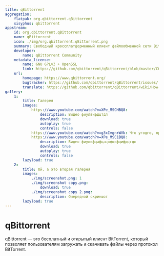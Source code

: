 ```yaml
---
title: qBittorrent
aggregation:
    flatpak: org.qbittorrent.qBittorrent
    sisyphus: qbittorrent
appstream:
    id: org.qbittorrent.qBittorrent
    name: qBittorrent
    icon: ./img/org.qbittorrent.qBittorrent.png
    summary: Cвободный кроссплатформенный клиент файлообменной сети BitTorrent.
    developer: 
        name: qBittorrent Community
    metadata_license: 
        name: GNU GPLv3 + OpenSSL
        link: https://github.com/qbittorrent/qBittorrent/blob/master/COPYING/
    url: 
        homepage: https://www.qbittorrent.org/
        bugtracker: https://github.com/qbittorrent/qBittorrent/issues/
        translate: https://github.com/qbittorrent/qBittorrent/wiki/How-to-translate-qBittorrent
gallery:
    1:
        title: Галерея
        images:
            https://www.youtube.com/watch?v=XPe_MSCHBQ8:
                description: Видео фиулвифдцтдл
                download: true
                autoplay: true
                controls: false
            https://www.youtube.com/watch?v=g3xIvgnrWVk: Что угодго, просто чтобы был ключ, если не нужны параметры
            https://www.youtube.com/watch?v=XPe_MSC1BQ8:
                description: Видео фиулвфцафцацвфцвфцифдцтдл
                download: true
                autoplay: true
                controls: false
        lazyload: true
    2:
        title: Ой, а это вторая галерея
        images:
            ./img/screenshot.png: 1
            ./img/screenshot copy.png: 
                download: true
            ./img/screenshot copy 2.png: 
                description: Очередной скриншот
        lazyload: true
---
```


# qBittorrent

qBittorrent — это бесплатный и открытый клиент BitTorrent, который позволяет пользователям загружать и скачивать файлы через протокол BitTorrent.

<!--@include: @apps/_parts/install/content-repo.md-->
<!--@include: @apps/_parts/install/content-flatpak.md-->
